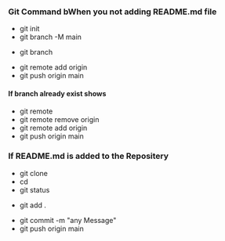 ### Git Command bWhen you not adding README.md file
- git init
- git branch -M main
 <!-- changing branch to main from default branch master -->
- git branch 
<!-- for checking branch (optional)  -->
- git remote add origin <Repositery Link>
- git push origin main


#### If branch already exist shows
- git remote
- git remote remove origin
- git remote add origin <Repositery Link>
- git push origin main

### If README.md is added to the Repositery 

<!-- first copy the url from code option  -->
- git clone <url>
- cd <folder Name>
- git status
<!-- it will show the status changed(modified)/unchanged(unmodified)/tracked/untracked -->
- git add .
<!-- add all the files to the Repositery -->
- git commit -m "any Message"
- git push origin main









